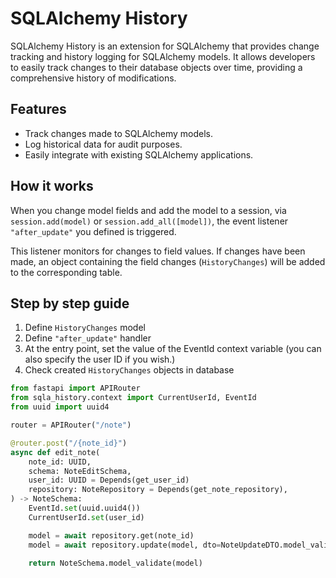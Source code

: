 # SQLAlchemy History

SQLAlchemy History is an extension for SQLAlchemy that provides change tracking and history logging for SQLAlchemy models. It allows developers to easily track changes to their database objects over time, providing a comprehensive history of modifications.

## Features

- Track changes made to SQLAlchemy models.
- Log historical data for audit purposes.
- Easily integrate with existing SQLAlchemy applications.

## How it works

When you change model fields and add the model to a session, via `session.add(model)` or `session.add_all([model])`, the event listener `"after_update"` you defined is triggered.

This listener monitors for changes to field values. If changes have been made, an object containing the field changes (`HistoryChanges`) will be added to the corresponding table.

## Step by step guide

1. Define `HistoryChanges` model
2. Define `"after_update"` handler
3. At the entry point, set the value of the EventId context variable (you can also specify the user ID if you wish.)
4. Check created `HistoryChanges` objects in database

```python
from fastapi import APIRouter
from sqla_history.context import CurrentUserId, EventId
from uuid import uuid4

router = APIRouter("/note")

@router.post("/{note_id}")
async def edit_note(
    note_id: UUID,
    schema: NoteEditSchema,
    user_id: UUID = Depends(get_user_id)
    repository: NoteRepository = Depends(get_note_repository),
) -> NoteSchema:
    EventId.set(uuid.uuid4())
    CurrentUserId.set(user_id)

    model = await repository.get(note_id)
    model = await repository.update(model, dto=NoteUpdateDTO.model_validate(schema))

    return NoteSchema.model_validate(model)


```
